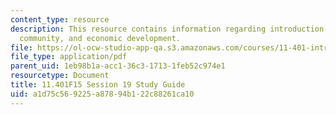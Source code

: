 ```yaml
---
content_type: resource
description: This resource contains information regarding introduction to housing,
  community, and economic development.
file: https://ol-ocw-studio-app-qa.s3.amazonaws.com/courses/11-401-introduction-to-housing-community-and-economic-development-fall-2015/a1d75c569225a87894b122c88261ca10_MIT11_401F15_Session19.pdf
file_type: application/pdf
parent_uid: 1eb98b1a-acc1-36c3-1713-1feb52c974e1
resourcetype: Document
title: 11.401F15 Session 19 Study Guide
uid: a1d75c56-9225-a878-94b1-22c88261ca10
---
```

